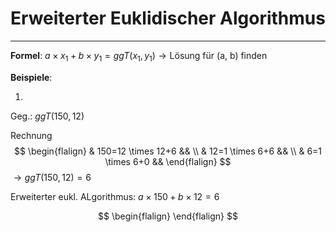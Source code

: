 # Erweiterter Euklidischer Algorithmus
___
**Formel**:
$a \times x_1+b \times y_1= ggT(x_1, y_1) \rightarrow \text{Lösung für (a, b) finden}$

**Beispiele**:

1.
Geg.:
$ggT(150, 12)$

Rechnung
$$
\begin{flalign}
& 150=12 \times 12+6 && \\
& 12=1 \times 6+6 && \\
& 6=1 \times 6+0 &&
\end{flalign}
$$
$\rightarrow ggT(150, 12)=6$

Erweiterter eukl. ALgorithmus:
$a \times 150+b \times 12=6$

$$
\begin{flalign}
\end{flalign}
$$